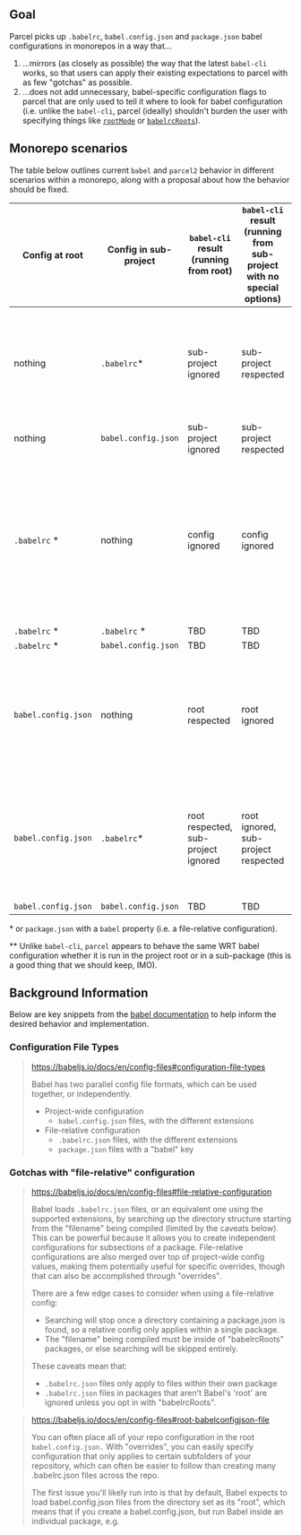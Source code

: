 ## Goal

Parcel picks up `.babelrc`, `babel.config.json` and `package.json` babel configurations in monorepos in a way that...

1. ...mirrors (as closely as possible) the way that the latest `babel-cli` works, so that users can apply their existing expectations to parcel with as few "gotchas" as possible.
2. ...does not add unnecessary, babel-specific configuration flags to parcel that are only used to tell it where to look for babel configuration (i.e. unlike the `babel-cli`, parcel (ideally) shouldn't burden the user with specifying things like [`rootMode`](https://babeljs.io/docs/en/config-files#root-babelconfigjson-file) or [`babelrcRoots`](https://babeljs.io/docs/en/options#babelrcroots)).

## Monorepo scenarios

The table below outlines current `babel` and `parcel2` behavior in different scenarios within a monorepo, along with a proposal about how the behavior should be fixed.

| Config at root      | Config in sub-project | `babel-cli` result (running from root) | `babel-cli` result (running from sub-project with no special options) | Current `parcel` result (as of `2.0.0-nightly.99`) | Proposed fixes to `parcel` result\*\*                 | Notes                                                                                                                                                                                                                                         |
| ------------------- | --------------------- | -------------------------------------- | --------------------------------------------------------------------- | -------------------------------------------------- | ----------------------------------------------------- | --------------------------------------------------------------------------------------------------------------------------------------------------------------------------------------------------------------------------------------------- |
| nothing             | `.babelrc`\*          | sub-project ignored                    | sub-project respected                                                 | sub-project **ignored**                            | sub-project **respected**                             | Babel documentation [recommends](https://babeljs.io/docs/en/config-files#subpackage-babelrcjson-files) setting [`babelrcRoots`](https://babeljs.io/docs/en/options#babelrcroots) to enable detection when running `babel-cli` from the root.  |
| nothing             | `babel.config.json`   | sub-project ignored                    | sub-project respected                                                 | sub-project **ignored**                            | sub-project **respected**                             |
| `.babelrc` \*       | nothing               | config ignored                         | config ignored                                                        | config ignored                                     | -                                                     | This is not expected to work, because babel will stop looking for `.babelrc` files as it travels up the directory and discovers the sub-package's `package.json` file, but no `.babelrc` adjacent it.                                         |
| `.babelrc` \*       | `.babelrc` \*         | TBD                                    | TBD                                                                   | TBD                                                | TBD                                                   |
| `.babelrc` \*       | `babel.config.json`   | TBD                                    | TBD                                                                   | TBD                                                | TBD                                                   |
| `babel.config.json` | nothing               | root respected                         | root ignored                                                          | root respected                                     | -                                                     | Babel documentation [recommends](https://babeljs.io/docs/en/config-files#root-babelconfigjson-file) setting `--rootMode upward` to enable detection when running `babel-cli` from the subproject.                                             |
| `babel.config.json` | `.babelrc`\*          | root respected, sub-project ignored    | root ignored, sub-project respected                                   | root respected, sub-project **_ignored_**          | both root and sub-project **respected** (i.e. merged) | Babel documentation [recommends](https://babeljs.io/docs/en/config-files#subpackage-babelrcjson-files) setting [`babelrcRoots`](https://babeljs.io/docs/en/options#babelrcroots) _and_ `--rootMode upward` to enable detection in both cases. |
| `babel.config.json` | `babel.config.json`   | TBD                                    | TBD                                                                   | TBD                                                | TBD                                                   |

\* or `package.json` with a `babel` property (i.e. a file-relative configuration).

\*\* Unlike `babel-cli`, `parcel` appears to behave the same WRT babel configuration whether it is run in the project root or in a sub-package (this is a good thing that we should keep, IMO).

## Background Information

Below are key snippets from the [babel documentation](https://babeljs.io/docs/en/config-files) to help inform the desired behavior and implementation.

### Configuration File Types

> https://babeljs.io/docs/en/config-files#configuration-file-types
>
> Babel has two parallel config file formats, which can be used together, or independently.
>
> - Project-wide configuration
>   - `babel.config.json` files, with the different extensions
> - File-relative configuration
>   - `.babelrc.json` files, with the different extensions
>   - `package.json` files with a "babel" key

### Gotchas with "file-relative" configuration

> https://babeljs.io/docs/en/config-files#file-relative-configuration
>
> Babel loads `.babelrc.json` files, or an equivalent one using the supported extensions, by searching up the directory structure starting from the "filename" being compiled (limited by the caveats below). This can be powerful because it allows you to create independent configurations for subsections of a package. File-relative configurations are also merged over top of project-wide config values, making them potentially useful for specific overrides, though that can also be accomplished through "overrides".
>
> There are a few edge cases to consider when using a file-relative config:
>
> - Searching will stop once a directory containing a package.json is found, so a relative config only applies within a single package.
> - The "filename" being compiled must be inside of "babelrcRoots" packages, or else searching will be skipped entirely.
>
> These caveats mean that:
>
> - `.babelrc.json` files only apply to files within their own package
> - `.babelrc.json` files in packages that aren't Babel's 'root' are ignored unless you opt in with "babelrcRoots".

> https://babeljs.io/docs/en/config-files#root-babelconfigjson-file
>
> You can often place all of your repo configuration in the root `babel.config.json.` With "overrides", you can easily specify configuration that only applies to certain subfolders of your repository, which can often be easier to follow than creating many .babelrc.json files across the repo.
>
> The first issue you'll likely run into is that by default, Babel expects to load babel.config.json files from the directory set as its "root", which means that if you create a babel.config.json, but run Babel inside an individual package, e.g.
